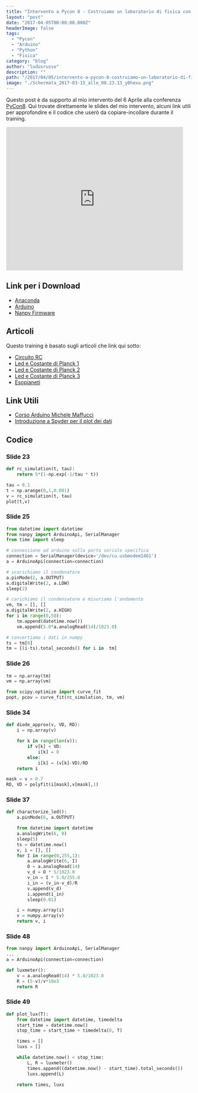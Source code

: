 ```yaml
---
title: "Intervento a Pycon 8 - Costruiamo un laboratorio di fisica con Arduino e Python"
layout: "post"
date: "2017-04-05T00:00:00.000Z"
headerImage: false
tags:
  - "Pycon"
  - "Arduino"
  - "Python"
  - "Fisica"
category: "blog"
author: "ludusrusso"
description: ""
path: "/2017/04/05/intervento-a-pycon-8-costruiamo-un-laboratorio-di-fisica-con-arduino-e-python/"
image: "./Schermata_2017-03-15_alle_00.23.13_y0hexu.png"
---
```


Questo post è da supporto al mio intervento del 6 Aprile alla conferenza [PyCon8](https://www.pycon.it/it/). Qui trovate direttamente le slides del mio intervento, alcuni link utili per approfondire e il codice che userò da copiare-incollare durante il training.

<iframe src="https://docs.google.com/presentation/d/1pUYHZh06zipMxKi7ZHoSzde1qhkqY9Y7KOWaIXwrokY/embed?start=false&loop=false&delayms=3000" frameborder="0" width="480" height="389" allowfullscreen="true" mozallowfullscreen="true" webkitallowfullscreen="true"></iframe>

## Link per i Download

- [Anaconda](https://www.continuum.io/downloads)
- [Arduino](https://www.arduino.cc/en/Main/Software)
- [Nanpy Firmware](https://github.com/ludusrusso/nanpy-firmware)

## Articoli

Questo training è basato sugli articoli che link qui sotto:

- [Circuito RC](hhttps://www.ludusrusso.dev/2017/02/21/un-laboratorio-di-fisica-con-python-e-arduino-circuito-rc-v2)
- [Led e Costante di Planck 1](https://www.ludusrusso.dev/2017/02/22/misurare-la-costante-di-planck-con-arduino-e-python-parte-1)
- [Led e Costante di Planck 2](https://www.ludusrusso.dev/2017/03/21/misurare-la-costante-di-planck-con-arduino-e-python-parte-2)
- [Led e Costante di Planck 3](https://www.ludusrusso.dev/2017/03/23/misurare-la-costante-di-planck-con-arduino-e-python-parte-3)
- [Esopianeti](https://www.ludusrusso.dev/2017/03/26/come-vengono-scoperti-gli-esopianeti-un-semplice-esperimento-con-arduino-e-python)

## Link Utili

- [Corso Arduino Michele Maffucci](http://www.maffucci.it/area-studenti/arduino/)
- [Introduzione a Spyder per il plot dei dati](https://www.ludusrusso.dev/2017/04/06/breve-introduzione-all-utilizzo-di-spyder-per-il-plot-dei-dati-a-livello-scientifico)

## Codice

### Slide 23

```python
def rc_simulation(t, tau):
    return 5*(1-np.exp(-1/tau * t))

tau = 0.1
t = np.arange(0,1,0.001)
v = rc_simulation(t, tau)
plot(t,v)
```

### Slide 25

```python
from datetime import datetime
from nanpy import ArduinoApi, SerialManager
from time import sleep

# connessione ad arduino sulla porta seriale specifica
connection = SerialManager(device='/dev/cu.usbmodem1461')
a = ArduinoApi(connection=connection)

# scarichiamo il condenatore
a.pinMode(2, a.OUTPUT)
a.digitalWrite(2, a.LOW)
sleep(2)

# carichiamo il condensatore e misuriamo l'andamento
vm, tm = [], []
a.digitalWrite(2, a.HIGH)
for i in range(0,50):
    tm.append(datetime.now())
    vm.append(5.0*a.analogRead(14)/1023.0)

# convertiamo i dati in numpy
ts = tm[0]
tm = [(i-ts).total_seconds() for i in  tm]
```

### Slide 26

```python
tm = np.array(tm)
vm = np.array(vm)

from scipy.optimize import curve_fit
popt, pcov = curve_fit(rc_simulation, tm, vm)

```

### Slide 34

```python
def diode_approx(v, VD, RD):
    i = np.array(v)

    for k in range(len(v)):
        if v[k] < VD:
            i[k] = 0
        else:
            i[k] = (v[k]-VD)/RD
    return i

mask = v > 0.7
RD, VD = polyfit(i[mask],v[mask],1)
```

### Slide 37

```python
def characterize_led():
    a.pinMode(6, a.OUTPUT)

    from datetime import datetime
    a.analogWrite(6, 0)
    sleep(5)
    ts = datetime.now()
    v, i = [], []
    for I in range(0,255,1):
        a.analogWrite(6, I)
        O = a.analogRead(14)
        v_d = O * 5/1023.0
        v_in = I * 5.0/255.0
        i_in = (v_in-v_d)/R
        v.append(v_d)
        i.append(i_in)
        sleep(0.01)

    i = numpy.array(i)
    v = numpy.array(v)
    return v, i
```

### Slide 48

```python
from nanpy import ArduinoApi, SerialManager
...
a = ArduinoApi(connection=connection)

def luxmeter():
    v = a.analogRead(14) * 5.0/1023.0
    R = (5-v)/v*10e3
    return R
```

### Slide 49

```python
def plot_lux(T):
    from datetime import datetime, timedelta
    start_time = datetime.now()
    stop_time = start_time + timedelta(0, T)

    times = []
    luxs = []

    while datetime.now() < stop_time:
        L, R = luxmeter()
        times.append((datetime.now() - start_time).total_seconds())
        luxs.append(L)

    return times, luxs
```
